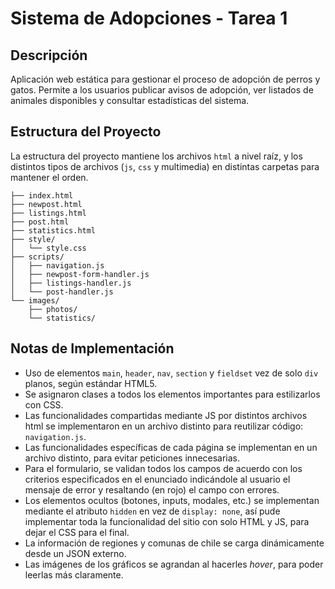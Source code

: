 # Sistema de Adopciones - Tarea 1

## Descripción

Aplicación web estática para gestionar el proceso de adopción de perros y gatos. Permite a los usuarios publicar avisos de adopción, ver listados de animales disponibles y consultar estadísticas del sistema.

## Estructura del Proyecto

La estructura del proyecto mantiene los archivos `html` a nivel raíz, y los distintos tipos de archivos (`js`, `css` y multimedia) en distintas carpetas para mantener el orden.

```
├── index.html
├── newpost.html
├── listings.html
├── post.html
├── statistics.html
├── style/
│   └── style.css
├── scripts/
│   ├── navigation.js
│   ├── newpost-form-handler.js
│   ├── listings-handler.js
│   └── post-handler.js
└── images/
    ├── photos/
    └── statistics/
```

## Notas de Implementación

- Uso de elementos `main`, `header`, `nav`, `section` y `fieldset` vez de solo `div` planos, según estándar HTML5.
- Se asignaron clases a todos los elementos importantes para estilizarlos con CSS.
- Las funcionalidades compartidas mediante JS por distintos archivos html se implementaron en un archivo distinto para reutilizar código: `navigation.js`.
- Las funcionalidades específicas de cada página se implementan en un archivo distinto, para evitar peticiones innecesarias.
- Para el formulario, se validan todos los campos de acuerdo con los criterios especificados en el enunciado indicándole al usuario el mensaje de error y resaltando (en rojo) el campo con errores.
- Los elementos ocultos (botones, inputs, modales, etc.) se implementan mediante el atributo `hidden` en vez de `display: none`, así pude implementar toda la funcionalidad del sitio con solo HTML y JS, para dejar el CSS para el final.
- La información de regiones y comunas de chile se carga dinámicamente desde un JSON externo.
- Las imágenes de los gráficos se agrandan al hacerles _hover_, para poder leerlas más claramente.
